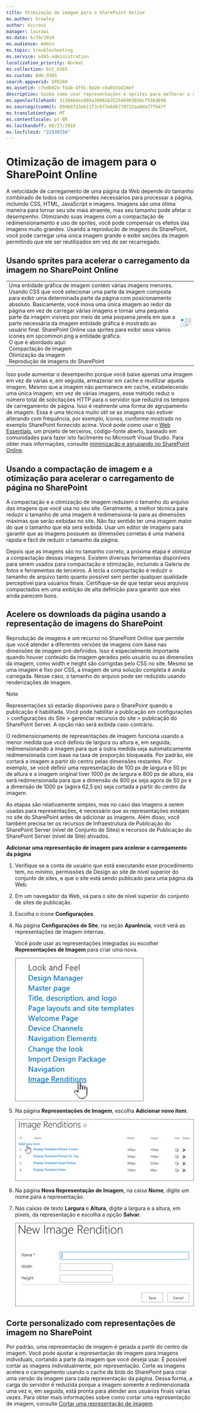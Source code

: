 ```yaml
---
title: Otimização de imagem para o SharePoint Online
ms.author: krowley
author: kccross
manager: laurawi
ms.date: 6/19/2018
ms.audience: Admin
ms.topic: troubleshooting
ms.service: o365-administration
localization_priority: Normal
ms.collection: Ent_O365
ms.custom: Adm_O365
search.appverid: SPO160
ms.assetid: c7edb02a-fdab-4f91-9a20-cba01dad28ef
description: Saiba como usar representações e sprites para melhorar o desempenho de imagem em seus sites do SharePoint Online.
ms.openlocfilehash: 313046dec885a38062635254699301bcf556d698
ms.sourcegitcommit: 69d60723e611f3c973a6d6779722aa9da77f647f
ms.translationtype: MT
ms.contentlocale: pt-BR
ms.lasthandoff: 08/27/2018
ms.locfileid: "22539158"
---
```

# <a name="image-optimization-for-sharepoint-online"></a>Otimização de imagem para o SharePoint Online

A velocidade de carregamento de uma página da Web depende do tamanho combinado de todos os componentes necessários para processar a página, incluindo CSS, HTML, JavaScript e imagens. Imagens são uma ótima maneira para tornar seu site mais atraente, mas seu tamanho pode afetar o desempenho. Otimizando suas imagens com a compactação de redimensionamento e uso de sprites, você pode compensar os efeitos das imagens muito grandes. Usando a reprodução de imagens do SharePoint, você pode carregar uma única imagem grande e exibir seções da imagem permitindo que ele ser reutilizados em vez de ser recarregado.
  
## <a name="using-sprites-to-speed-up-image-loading-in-sharepoint-online"></a>Usando sprites para acelerar o carregamento da imagem no SharePoint Online

|||
|:-----|:-----|
| Uma entidade gráfica de imagem contém várias imagens menores. Usando CSS que você selecionar uma parte da imagem composta para exibir uma determinada parte da página com posicionamento absoluto. Basicamente, você mova uma única imagem ao redor da página em vez de carregar várias imagens e tornar uma pequena parte da imagem visíveis por meio de uma pequena janela em que a parte necessária da imagem entidade gráfica é mostrado ao usuário final. SharePoint Online usa sprites para exibir seus vários ícones em spcommon.png a entidade gráfica.  <br/>  O que é abordado aqui:  <br/>  Compactação de imagem  <br/>  Otimização da imagem  <br/>  Reprodução de imagens do SharePoint  <br/> |![Captura de tela de spcommon](media/cc5cdee1-8e54-4537-9a8a-8854f4ee849f.png)|
   
Isso pode aumentar o desempenho porque você baixe apenas uma imagem em vez de várias e, em seguida, armazenar em cache e reutilizar aquela imagem. Mesmo que a imagem não permanece em cache, estabelecendo uma única imagem, em vez de várias imagens, esse método reduz o número total de solicitações HTTP para o servidor que reduzirá os tempos de carregamento de página. Isso é realmente uma forma de agrupamento de imagem. Essa é uma técnica muito útil se as imagens não estiver alterando com frequência, por exemplo, ícones, conforme mostrado no exemplo SharePoint fornecido acima. Você pode como usar o [Web Essentials](http://vswebessentials.com/), um projeto de terceiros, código-fonte aberto, baseado em comunidades para fazer isto facilmente no Microsoft Visual Studio. Para obter mais informações, consulte [minimização e agrupando no SharePoint Online](https://go.microsoft.com/fwlink/?LinkId=708698).
  
## <a name="using-image-compression-and-optimization-to-speed-up-page-loading-in-sharepoint"></a>Usando a compactação de imagem e a otimização para acelerar o carregamento de página no SharePoint

A compactação e a otimização de imagem reduzem o tamanho do arquivo das imagens que você usa no seu site. Geralmente, a melhor técnica para reduzir o tamanho de uma imagem é redimensioná-la para as dimensões máximas que serão exibidas no site. Não faz sentido ter uma imagem maior do que o tamanho que ela será exibida. Usar um editor de imagens para garantir que as imagens possuem as dimensões corretas é uma maneira rápida e fácil de reduzir o tamanho da página.
  
Depois que as imagens são no tamanho correto, a próxima etapa é otimizar a compactação dessas imagens. Existem diversas ferramentas disponíveis para serem usados para compactação e otimização, incluindo a Galeria de fotos e ferramentas de terceiros. A tecla a compactação é reduzir o tamanho de arquivo tanto quanto possível sem perder qualquer qualidade perceptível para usuários finais. Certifique-se de que testar seus arquivos compactados em uma exibição de alta definição para garantir que eles ainda parecem bons.
  
## <a name="speed-up-page-downloads-by-using-sharepoint-image-renditions"></a>Acelere os downloads da página usando a representação de imagens do SharePoint

Reprodução de imagens é um recurso no SharePoint Online que permite que você atender a diferentes versões de imagens com base nas dimensões de imagem pré-definidos. Isso é especialmente importante quando houver conteúdo da imagem gerados pelo usuário ou as dimensões da imagem, como width e height são corrigidas pelo CSS no site. Mesmo se uma imagem é fixo por CSS, a imagem de uma solução completa é ainda carregada. Nesse caso, o tamanho do arquivo pode ser reduzido usando renderizações de imagem.
  
> [!NOTE]
> Representações só estarão disponíveis para o SharePoint quando a publicação é habilitada. Você pode habilitar a publicação em configurações \> configurações do Site \> gerenciar recursos do site \> publicação do SharePoint Server. A opção não será exibida caso contrário. 
  
O redimensionamento de representações de imagem funciona usando a menor medida que você definiu de largura ou altura e, em seguida, redimensionando a imagem para que a outra medida seja automaticamente redimensionada com base na taxa de proporção bloqueada. Por padrão, ele cortará a imagem a partir do centro pelas dimensões restantes. Por exemplo, se você definir uma representação de 100 px de largura e 50 px de altura e a imagem original tiver 1000 px de largura e 800 px de altura, ela será redimensionada para que a dimensão de 800 px seja agora de 50 px e a dimensão de 1000 px (agora 62,5 px) seja cortada a partir do centro da imagem.
  
As etapas são relativamente simples, mas no caso das imagens a serem usadas para representações, é necessário que as representações estejam no site do SharePoint antes de adicionar as imagens. Além disso, você também precisa ter os recursos de Infraestrutura de Publicação do SharePoint Server (nível de Conjunto de Sites) e recursos de Publicação do SharePoint Server (nível de Site) ativados.
  
 **Adicionar uma representação de imagem para acelerar o carregamento da página**
  
1. Verifique se a conta de usuário que está executando esse procedimento tem, no mínimo, permissões de Design ao site de nível superior do conjunto de sites, e que o site está sendo publicado para uma página da Web.
    
2. Em um navegador da Web, vá para o site de nível superior do conjunto de sites de publicação.
    
3. Escolha o ícone **Configurações**. 
    
4. Na página **Configurações do Site**, na seção **Aparência**, você verá as representações de imagem internas. 
    
    Você pode usar as representações integradas ou escolher **Representações de Imagem** para criar uma nova. 
    
    ![Captura de tela de representação de imagem](media/eaae0d53-657d-47ef-b687-65c5167eae4d.PNG)
  
5. Na página **Representações de Imagem**, escolha **Adicionar novo item**.
    
    ![Captura de tela de Adicionar Novo Item](media/8cede22e-52bf-4d9d-99cb-162f2f6ce92b.PNG)
  
6. Na página **Nova Representação de Imagem**, na caixa **Nome**, digite um nome para a representação. 
    
7. Nas caixas de texto **Largura** e **Altura**, digite a largura e a altura, em pixels, da representação e escolha a opção **Salvar**.
    
    ![Captura de tela do Nome da Representação de Imagem](media/5a6119ed-c163-40df-a4db-ec629d15607d.PNG)
  
## <a name="custom-cropping-with-image-renditions-in-sharepoint"></a>Corte personalizado com representações de imagem no SharePoint

Por padrão, uma representação de imagem é gerada a partir do centro da imagem. Você pode ajustar a representação de imagem para imagens individuais, cortando a parte da imagem que você deseja usar. É possível cortar as imagens individualmente, por representação. Corte as imagens acelera o carregamento usando o cache de blob do SharePoint para criar uma versão da imagem para cada representação da página. Dessa forma, a carga do servidor é reduzida porque a imagem somente é redimensionada uma vez e, em seguida, está pronta para atender aos usuários finais várias vezes. Para obter mais informações sobre como cortar uma representação de imagem, consulte [Cortar uma representação de imagem](https://go.microsoft.com/fwlink/p/?LinkId=525626).
  

